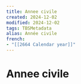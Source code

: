 ```yaml
---
title: Annee civile
created: 2024-12-02
modified: 2024-12-02
tags: TBSMetadata
alias: Année civile
french:
- "[[2664 Calendar year]]"
---
```

# Annee civile
